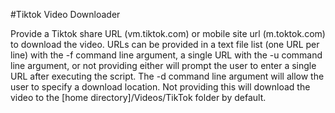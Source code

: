 #Tiktok Video Downloader

Provide a Tiktok share URL (vm.tiktok.com) or mobile site url (m.toktok.com) to download the video.
URLs can be provided in a text file list (one URL per line) with the -f command line argument, a single URL with the -u command line argument, or not providing either will prompt the user to enter a single URL after executing the script.
The -d command line argument will allow the user to specify a download location. Not providing this will download the video to the [home directory]/Videos/TikTok folder by default.
